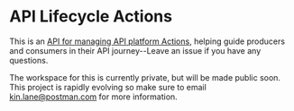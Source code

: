 # API Lifecycle Actions
This is an [API for managing API platform Actions](https://www.postman.com/postman/workspace/postman-open-technologies-lifecycle-control/api/728c4c8a-674c-4f9e-9541-5381df219bc1/version/74bc73b4-0747-4083-b9b9-320ce8b0a1eb?tab=define), helping guide producers and consumers in their API journey--Leave an issue if you have any questions.

The workspace for this is currently private, but will be made public soon. This project is rapidly evolving so make sure to email kin.lane@postman.com for more information.
